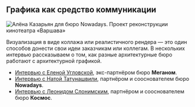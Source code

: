 ## Графика как средство коммуникации


![Алёна Казарьян для бюро Nowadays. Проект реконструкции кинотеатра «Варшава»](/img/AVZ_2/1649851707_02-8-Nowadays-_D0_9A_D1_80_D0_B0_D1_81_D0_BD_D0_BE-_D1_81_D0_B8_D0_BD_D0_B5_D0_B5-2_20_1_.jpg#rounded)

Визуализация в виде коллажа или реалистичного рендера — это один способов донести свои идеи заказчикам или коллегам. В нескольких интервью рассказываем о том, как разные архитектурные бюро работают с архитектурной графикой.

- [Интервью с Еленой Угловской](https://softculture.cc/blog/entries/interviews/meganom-interview-o-grafike), экс-партнёром бюро **Меганом**.
- [Интервью с Натой Татунашвили](https://softculture.cc/blog/entries/interviews/nowadays-interview-o-grafike), партнёром и сооснователем бюро **Nowadays**.
- [Интервью с Леонидом Слонимским](https://softculture.cc/blog/entries/interviews/horoshaya-arhitektura-ne-obyazatelno-dolzhna-byt-postroena), партнёром и сооснователем бюро **Космос**.
